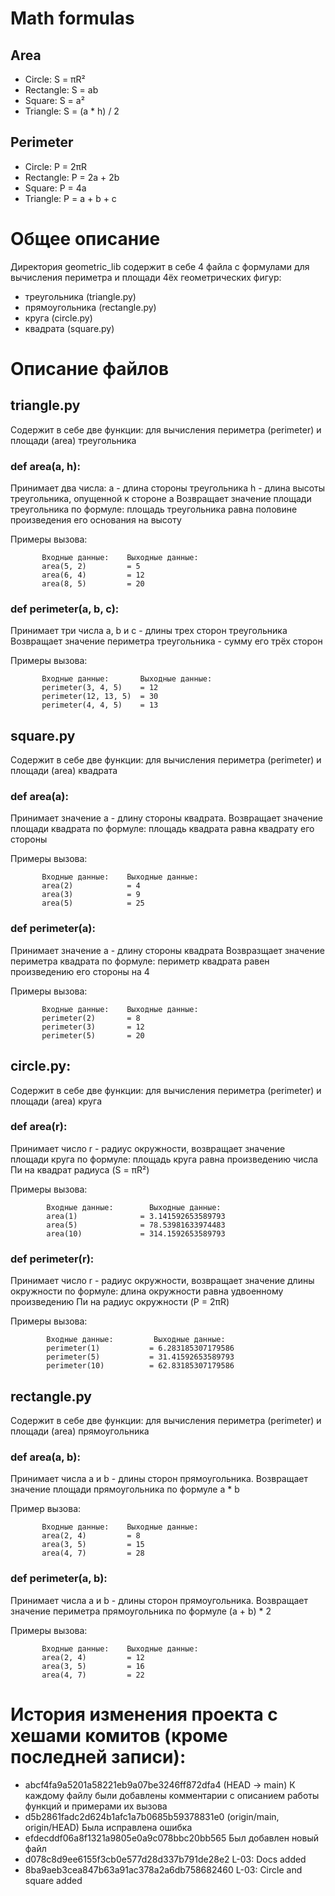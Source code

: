 # Math formulas
## Area
- Circle: S = πR²
- Rectangle: S = ab
- Square: S = a²
- Triangle: S = (a * h) / 2

## Perimeter
- Circle: P = 2πR
- Rectangle: P = 2a + 2b
- Square: P = 4a
- Triangle: P = a + b + c

# Общее описание
Директория geometric_lib содержит в себе 4 файла с формулами для вычисления периметра и площади 4ёх геометрических фигур: 
* треугольника (triangle.py)
* прямоугольника (rectangle.py)
* круга (circle.py)
* квадрата (square.py)

# Описание файлов
## triangle.py
Содержит в себе две функции: для вычисления периметра (perimeter) и площади (area) треугольника 

### def area(a, h):
Принимает два числа:
		a - длина стороны треугольника
		h - длина высоты треугольника, опущенной к стороне a
Возвращает значение площади треугольника по формуле: площадь треугольника равна половине произведения его основания на высоту

Примеры вызова:
```
       Входные данные:    Выходные данные:
       area(5, 2)         = 5
       area(6, 4)         = 12
       area(8, 5)         = 20
```

### def perimeter(a, b, c):
Принимает три числа a, b и c - длины трех сторон треугольника
Возвращает значение периметра треугольника - сумму его трёх сторон

Примеры вызова:
```
       Входные данные:       Выходные данные:
       perimeter(3, 4, 5)    = 12
       perimeter(12, 13, 5)  = 30
       perimeter(4, 4, 5)    = 13 
```

## square.py
Содержит в себе две функции: для вычисления периметра (perimeter) и площади (area) квадрата 

### def area(a):
Принимает значение a - длину стороны квадрата.
Возвращает значение площади квадрата по формуле: площадь квадрата равна квадрату его стороны

Примеры вызова:
```
       Входные данные:    Выходные данные:
       area(2)            = 4
       area(3)            = 9
       area(5)            = 25
```

### def perimeter(a):
Принимает значение a - длину стороны квадрата
Возвразщает значение периметра квадрата по формуле: периметр квадрата равен произведению его стороны на 4

Примеры вызова:  
```    
       Входные данные:    Выходные данные:
       perimeter(2)       = 8
       perimeter(3)       = 12
       perimeter(5)       = 20
```

## circle.py:
Содержит в себе две функции: для вычисления периметра (perimeter) и площади (area) круга

### def area(r):
Принимает число r - радиус окружности, возвращает значение площади круга по формуле: площадь круга равна произведению числа Пи на квадрат радиуса (S = πR²)

Примеры вызова:
```
        Входные данные:        Выходные данные:
        area(1)              = 3.141592653589793
        area(5)              = 78.53981633974483
        area(10)             = 314.1592653589793
```

### def perimeter(r):
Принимает число r - радиус окружности, возвращает значение длины окружности по формуле: длина окружности равна удвоенному произведению Пи на радиус окружности (P = 2πR)

Примеры вызова:
```
        Входные данные:         Выходные данные:
        perimeter(1)           = 6.283185307179586
        perimeter(5)           = 31.41592653589793
        perimeter(10)          = 62.83185307179586
```

## rectangle.py
Содержит в себе две функции: для вычисления периметра (perimeter) и площади (area) прямоугольника

### def area(a, b):
Принимает числа a и b - длины сторон прямоугольника. 
Возвращает значение площади прямоугольника по формуле a * b

Пример вызова:
```
       Входные данные:    Выходные данные:
       area(2, 4)         = 8
       area(3, 5)         = 15
       area(4, 7)         = 28
```

### def perimeter(a, b):
Принимает числа a и b - длины сторон прямоугольника. 
Возвращает значение периметра прямоугольника по формуле (a + b) * 2

Примеры вызова:
```
       Входные данные:    Выходные данные:
       area(2, 4)         = 12
       area(3, 5)         = 16
       area(4, 7)         = 22
```

# История изменения проекта с хешами комитов (кроме последней записи):
* abcf4fa9a5201a58221eb9a07be3246ff872dfa4 (HEAD -> main) К каждому файлу были добавлены комментарии с описанием работы функций и примерами их вызова
* d5b2861fadc2d624b1afc1a7b0685b59378831e0 (origin/main, origin/HEAD) Была исправлена ошибка
* efdecddf06a8f1321a9805e0a9c078bbc20bb565 Был добавлен новый файл
* d078c8d9ee6155f3cb0e577d28d337b791de28e2 L-03: Docs added
* 8ba9aeb3cea847b63a91ac378a2a6db758682460 L-03: Circle and square added
